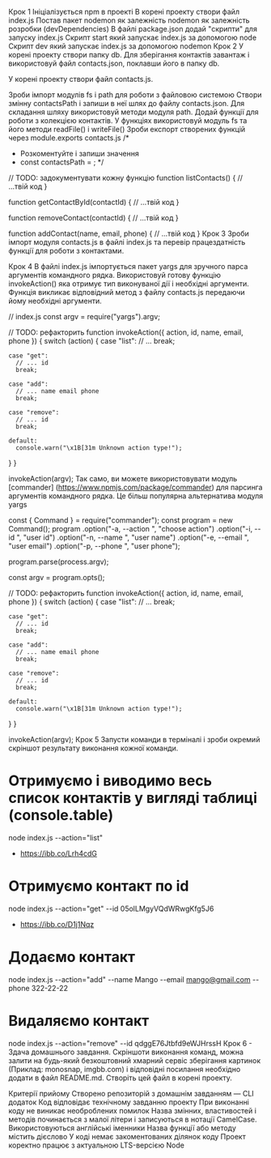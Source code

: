 Крок 1
Ініціалізується npm в проекті
В корені проекту створи файл index.js
Постав пакет nodemon як залежність nodemon як залежність розробки (devDependencies)
В файлі package.json додай "скрипти" для запуску index.js
Скрипт start який запускає index.js за допомогою node
Скрипт dev який запускає index.js за допомогою nodemon
Крок 2
У корені проекту створи папку db. Для зберігання контактів завантаж і використовуй файл contacts.json, поклавши його в папку db.

У корені проекту створи файл contacts.js.

Зроби імпорт модулів fs і path для роботи з файловою системою
Створи змінну contactsPath і запиши в неї шлях до файлу contacts.json. Для складання шляху використовуй методи модуля path.
Додай функції для роботи з колекцією контактів. У функціях використовуй модуль fs та його методи readFile() і writeFile()
Зроби експорт створених функцій через module.exports
contacts.js
/*
 * Розкоментуйте і запиши значення
 * const contactsPath = ;
 */

// TODO: задокументувати кожну функцію
function listContacts() {
  // ...твій код
}

function getContactById(contactId) {
  // ...твій код
}

function removeContact(contactId) {
  // ...твій код
}

function addContact(name, email, phone) {
  // ...твій код
}
Крок 3
Зроби імпорт модуля contacts.js в файлі index.js та перевір працездатність функції для роботи з контактами.

Крок 4
В файлі index.js імпортується пакет yargs для зручного парса аргументів командного рядка. Використовуй готову функцію invokeAction() яка отримує тип виконуваної дії і необхідні аргументи. Функція викликає відповідний метод з файлу contacts.js передаючи йому необхідні аргументи.

// index.js
const argv = require("yargs").argv;

// TODO: рефакторить
function invokeAction({ action, id, name, email, phone }) {
  switch (action) {
    case "list":
      // ...
      break;

    case "get":
      // ... id
      break;

    case "add":
      // ... name email phone
      break;

    case "remove":
      // ... id
      break;

    default:
      console.warn("\x1B[31m Unknown action type!");
  }
}

invokeAction(argv);
Так само, ви можете використовувати модуль [commander] (https://www.npmjs.com/package/commander) для парсинга аргументів командного рядка. Це більш популярна альтернатива модуля yargs

const { Command } = require("commander");
const program = new Command();
program
  .option("-a, --action <type>", "choose action")
  .option("-i, --id <type>", "user id")
  .option("-n, --name <type>", "user name")
  .option("-e, --email <type>", "user email")
  .option("-p, --phone <type>", "user phone");

program.parse(process.argv);

const argv = program.opts();

// TODO: рефакторить
function invokeAction({ action, id, name, email, phone }) {
  switch (action) {
    case "list":
      // ...
      break;

    case "get":
      // ... id
      break;

    case "add":
      // ... name email phone
      break;

    case "remove":
      // ... id
      break;

    default:
      console.warn("\x1B[31m Unknown action type!");
  }
}

invokeAction(argv);
Крок 5
Запусти команди в терміналі і зроби окремий скріншот результату виконання кожної команди.

# Отримуємо і виводимо весь список контактів у вигляді таблиці (console.table)
node index.js --action="list"
  - https://ibb.co/Lrh4cdG

# Отримуємо контакт по id
node index.js --action="get" --id 05olLMgyVQdWRwgKfg5J6
  - https://ibb.co/D1j1Nqz

# Додаємо контакт
node index.js --action="add" --name Mango --email mango@gmail.com --phone 322-22-22

# Видаляємо контакт
node index.js --action="remove" --id qdggE76Jtbfd9eWJHrssH
Крок 6 - Здача домашнього завдання.
Скріншоти виконання команд, можна залити на будь-який безкоштовний хмарний сервіс зберігання картинок (Приклад: monosnap, imgbb.com) і відповідні посилання необхідно додати в файл README.md. Створіть цей файл в корені проекту.

Критерії прийому
Створено репозиторій з домашнім завданням — CLI додаток
Код відповідає технічному завданню проекту
При виконанні коду не виникає необроблених помилок
Назва змінних, властивостей і методів починається з малої літери і записуються в нотації CamelCase. Використовуються англійські іменники
Назва функції або методу містить дієслово
У коді немає закоментованих ділянок коду
Проект коректно працює з актуальною LTS-версією Node
  
  
